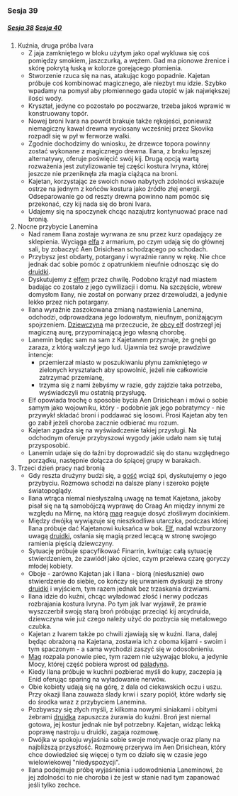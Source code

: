 ### Sesja 39
##### [Sesja 38](#sesja-038) [Sesja 40](#sesja-040)
1. Kuźnia, druga próba Ivara
    - Z jaja zamkniętego w bloku użytym jako opał wykluwa się coś pomiędzy smokiem, jaszczurką, a wężem. Gad ma pionowe źrenice i skórę pokrytą łuską w kolorze gorejącego płomienia.
    - Stworzenie rzuca się na nas, atakując kogo popadnie. Kajetan próbuje coś kombinować magicznego, ale niezbyt mu idzie. Szybko wpadamy na pomysł aby płomiennego gada utopić w jak największej ilości wody.
    - Kryształ, jedyne co pozostało po poczwarze, trzeba jakoś wprawić w konstruowany topór. 
    - Nowej broni Ivara na powrót brakuje także rękojeści, ponieważ niemagiczny kawał drewna wyciosany wcześniej przez Skovika rozpadł się w pył w ferworze walki.
    - Zgodnie dochodzimy do wniosku, że drzewce topora powinny zostać wykonane z magicznego drewna. Ilana, z braku lepszej alternatywy, oferuje poświęcić swój kij. Drugą opcją wartą rozważenia jest zutylizowanie tej części kostura Ivryna, której jeszcze nie przeniknęła zła magia ciążąca na broni.
    - Kajetan, korzystając ze swoich nowo nabytych zdolności wskazuje ostrze na jednym z końców kostura jako źródło złej energii. Odseparowanie go od reszty drewna powinno nam pomóc się przekonać, czy kij nada się do broni Ivara.
    - Udajemy się na spoczynek chcąc nazajutrz kontynuować prace nad bronią.
2. Nocne przybycie Lanemina
    - Nad ranem Ilana zostaje wyrwana ze snu przez kurz opadający ze sklepienia. Wyciąga [elfa](Kajetan) z armarium, po czym udają się do głównej sali, by zobaczyć Aen Drisichean schodzącego po schodach. 
    - Przybysz jest obdarty, potargany i wyraźnie ranny w rękę. Nie chce jednak dać sobie pomóc z opatrunkiem nieufnie odnosząc się do [druidki](Ilana).
    - Dyskutujemy z [elfem](Lanemin) przez chwilę. Podobno krążył nad miastem badając co zostało z jego cywilizacji i domu. Na szczęście, wbrew domysłom Ilany, nie został on porwany przez drzewoludzi, a jedynie lekko przez nich potargany. 
    - Ilana wyraźnie zaszokowana zmianą nastawienia Lanemina, odchodzi, odprowadzana jego lodowatym, nieufnym, poniżającym spojrzeniem. [Dziewczyna](Ilana) ma przeczucie, że [obcy elf](Lanemin) dostrzegł jej magiczną aurę, przypominającą jego własną chorobę.
    - Lanemin będąc sam na sam z Kajetanem przyznaje, że gnębi go zaraza, z którą walczył jego lud. Ujawnia też swoje prawdziwe intencje: 
        - przemierzał miasto w poszukiwaniu płynu zamkniętego w zielonych kryształach aby spowolnić, jeżeli nie całkowicie zatrzymać przemianę,
        - trzyma się z nami żebyśmy w razie, gdy zajdzie taka potrzeba, wyświadczyli mu ostatnią przysługę.
    - Elf opowiada trochę o sposobie bycia Aen Drisichean i mówi o sobie samym jako wojowniku, który - podobnie jak jego pobratymcy - nie przywykł składać broni i poddawać się losowi. Prosi Kajetan aby ten go zabił jeżeli choroba zacznie odbierać mu rozum.
    - Kajetan zgadza się na wyświadczenie takiej przysługi. Na odchodnym oferuje przybyszowi wygody jakie udało nam się tutaj przysposobić. 
    - Lanemin udaje się do łaźni by doprowadzić się do stanu względnego porządku, następnie dołącza do śpiącej grupy w barakach.
3. Trzeci dzień pracy nad bronią
    - Gdy reszta drużyny budzi się, a [gość](Lanemin) wciąż śpi, dyskutujemy o jego przybyciu. Rozmowa schodzi na dalsze plany i szeroko pojęte światopoglądy. 
    - Ilana wtrąca niemal niesłyszalną uwagę na temat Kajetana, jakoby pisał się na tą samobójczą wyprawę do Craag An między innymi ze względu na Mirnę, na którą [mag](Kajetan) reaguje dosyć złośliwym docinkiem.
    - Między dwójką wywiązuje się nieszkodliwa utarczka, podczas której Ilana próbuje dać Kajetanowi kuksańca w bok. [Elf](Kajetan), nadal wzburzony uwagą [druidki](Ilana), osłania się magią przed lecącą w stronę swojego ramienia pięścią dziewczyny. 
    - Sytuację próbuje spacyfikować Finarrin, kwitując całą sytuację stwierdzeniem, że zawiódł jako ojciec, czym przelewa czarę goryczy młodej kobiety. 
    - Oboje - zarówno Kajetan jak i Ilana - biorą (niesłusznie) owo stwierdzenie do siebie, co kończy się urwaniem dyskusji ze strony [druidki](Ilana) i wyjściem, tym razem jednak bez trzaskania drzwiami.
    - Ilana idzie do kuźni, chcąc wyładować złość i nerwy podczas rozbrajania kostura Ivryna. Po tym jak Ivar wyjawił, że prawie wyszczerbił swoją starą broń próbując przeciąć kij arcydruida, dziewczyna wie już czego należy użyć do pozbycia się metalowego czubka.
    - Kajetan z Ivarem także po chwili zjawiają się w kuźni. Ilana, dalej będąc obrażoną na Kajetana, zostawia ich z oboma kijami - swoim i tym spaczonym - a sama wychodzi zaszyć się w odosobnieniu.
    - [Mag](Kajetan) rozpala ponowie piec, tym razem nie używając bloku, a jedynie Mocy, której część pobiera wprost od [paladyna](Ivar). 
    - Kiedy Ilana próbuje w kuchni pozbierać myśli do kupy, zaczepia ją Enid oferując sparing na wyładowanie nerwów.
    - Obie kobiety udają się na górę, z dala od ciekawskich oczu i uszu. Przy okazji Ilana zauważa ślady krwi i szary popiół, które wdarły się do środka wraz z przybyciem Lanemina.
    - Pozbywszy się złych myśli, z kilkoma nowymi siniakami i obitymi żebrami [druidka](Ilana) zapuszcza żurawia do kuźni. Broń jest niemal gotowa, jej kostur jednak nie był potrzebny. Kajetan, widząc lekką poprawę nastroju u druidki, zagaja rozmowę.
    - Dwójka w spokoju wyjaśnia sobie swoje motywacje oraz plany na najbliższą przyszłość. Rozmowę przerywa im Aen Drisichean, który chce dowiedzieć się więcej o tym co działo się w czasie jego wielowiekowej "niedyspozycji".
    - Ilana podejmuje próbę wyjaśnienia i udowodnienia Laneminowi, że jej zdolności to nie choroba i że jest w stanie nad tym zapanować jeśli tylko zechce.